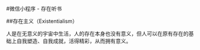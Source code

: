 
#微信小程序 - 存在听书

##存在主义（Existentialism）

人是在无意义的宇宙中生活，人的存在本身也没有意义，但人可以在原有存在的基础上自我塑造、自我成就，活得精彩，从而拥有意义。<br>